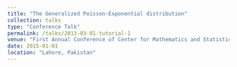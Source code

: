 ```yaml
---
title: "The Generalized Poisson-Exponential distribution"
collection: talks
type: "Conference Talk"
permalink: /talks/2013-03-01-tutorial-1
venue: "First Annual Conference of Center for Mathematics and Statistical Sciences (CMSS) on Mathematical and Statistical Models in Economics, Finance and Applied Sciences: Analysis and Methods, Lahore School of Economics"
date: 2015-01-01
location: "Lahore, Pakistan"
---
```



